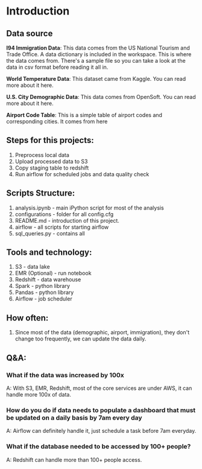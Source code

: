 # Introduction

## Data source
**I94 Immigration Data**: This data comes from the US National Tourism and Trade Office. A data dictionary is included in the workspace. This is where the data comes from. There's a sample file so you can take a look at the data in csv format before reading it all in. 

**World Temperature Data**: This dataset came from Kaggle. You can read more about it here.

**U.S. City Demographic Data**: This data comes from OpenSoft. You can read more about it here.

**Airport Code Table**: This is a simple table of airport codes and corresponding cities. It comes from here

## Steps for this projects:
1. Preprocess local data
2. Upload processed data to S3
3. Copy staging table to redshift
4. Run airflow for scheduled jobs and data quality check

## Scripts Structure:
1. analysis.ipynb - main iPython script for most of the analysis
2. configurations - folder for all config.cfg
3. README.md - introduction of this project.
4. airflow - all scripts for starting airflow
5. sql_queries.py - contains all 

## Tools and technology:
1. S3 - data lake
2. EMR (Optional) - run notebook
3. Redshift - data warehouse
4. Spark - python library
5. Pandas - python library
6. Airflow - job scheduler

## How often:
1. Since most of the data (demographic, airport, immigration), they don't change too frequently, we can update the data daily.

## Q&A:
### What if the data was increased by 100x
A: With S3, EMR, Redshift, most of the core services are under AWS, it can handle more 100x of data.

### How do you do if data needs to populate a dashboard that must be updated on a daily basis by 7am every day
A: Airflow can definitely handle it, just schedule a task before 7am everyday.

### What if the database needed to be accessed by 100+ people? 
A: Redshift can handle more than 100+ people access. 